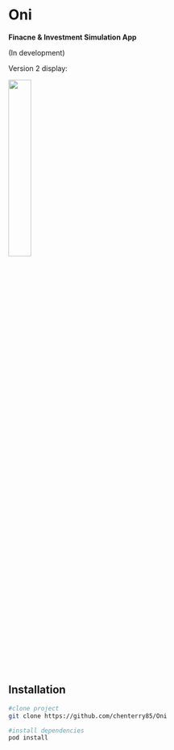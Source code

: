 # Oni
**Finacne & Investment Simulation App**

(In development)

Version 2 display:

<img src="https://user-images.githubusercontent.com/60279271/88677899-70368000-d120-11ea-949a-c2782954f72c.png" width="30%" />



## Installation
```bash
#clone project
git clone https://github.com/chenterry85/Oni

#install dependencies
pod install
```
